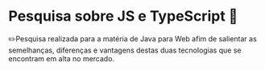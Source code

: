 # Pesquisa sobre JS e TypeScript :book:

:pencil2:Pesquisa realizada para a matéria de Java para Web afim de salientar as semelhanças, diferenças e vantagens destas duas tecnologias que se encontram em alta no mercado. 